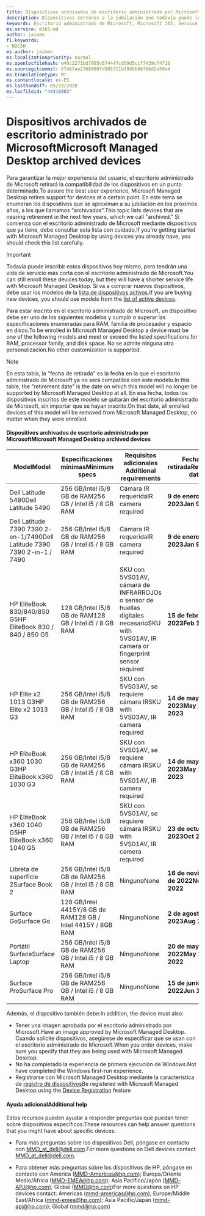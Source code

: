 ```yaml
---
title: Dispositivos archivados de escritorio administrado por Microsoft
description: Dispositivos cercanos a la jubilación que todavía puede inscribirse pero que tendrán una vida de soporte abreviada
keywords: Escritorio administrado de Microsoft, Microsoft 365, Service, Documentation
ms.service: m365-md
author: jaimeo
f1.keywords:
- NOCSH
ms.author: jaimeo
ms.localizationpriority: normal
ms.openlocfilehash: e49c2271bd7005c674447cd59d5ccf7439cf4710
ms.sourcegitcommit: 6746fae2f68400fd985711b1945b66766d2a59a4
ms.translationtype: MT
ms.contentlocale: es-ES
ms.lasthandoff: 05/29/2020
ms.locfileid: "44418883"
---
```

# <a name="microsoft-managed-desktop-archived-devices"></a><span data-ttu-id="94b3a-104">Dispositivos archivados de escritorio administrado por Microsoft</span><span class="sxs-lookup"><span data-stu-id="94b3a-104">Microsoft Managed Desktop archived devices</span></span>

<span data-ttu-id="94b3a-105">Para garantizar la mejor experiencia del usuario, el escritorio administrado de Microsoft retirará la compatibilidad de los dispositivos en un punto determinado.</span><span class="sxs-lookup"><span data-stu-id="94b3a-105">To assure the best user experience, Microsoft Managed Desktop retires support for devices at a certain point.</span></span> <span data-ttu-id="94b3a-106">En este tema se enumeran los dispositivos que se aproximan a su jubilación en los próximos años, a los que llamamos "archivados".</span><span class="sxs-lookup"><span data-stu-id="94b3a-106">This topic lists devices that are nearing retirement in the next few years, which we call "archived."</span></span> <span data-ttu-id="94b3a-107">Si comienza con el escritorio administrado de Microsoft mediante dispositivos que ya tiene, debe consultar esta lista con cuidado.</span><span class="sxs-lookup"><span data-stu-id="94b3a-107">If you're getting started with Microsoft Managed Desktop by using devices you already have, you should check this list carefully.</span></span>

>[!IMPORTANT]
><span data-ttu-id="94b3a-108">Todavía puede inscribir estos dispositivos hoy mismo, pero tendrán una vida de servicio más corta con el escritorio administrado de Microsoft.</span><span class="sxs-lookup"><span data-stu-id="94b3a-108">You can still enroll these devices today, but they will have a shorter service life with Microsoft Managed Desktop.</span></span> <span data-ttu-id="94b3a-109">Si va a comprar nuevos dispositivos, debe usar los modelos de la [lista de dispositivos activos](./device-list.md).</span><span class="sxs-lookup"><span data-stu-id="94b3a-109">If you are buying new devices, you should use models from the [list of active devices](./device-list.md).</span></span>

<!-- Microsoft 365 E5; Device as a Service -->
<!-- Split from device & technologies topic. Destination topic for aka.ms/device-list  -->
<span data-ttu-id="94b3a-110">Para estar inscrito en el escritorio administrado de Microsoft, un dispositivo debe ser uno de los siguientes modelos y cumplir o superar las especificaciones enumeradas para RAM, familia de procesador y espacio en disco.</span><span class="sxs-lookup"><span data-stu-id="94b3a-110">To be enrolled in Microsoft Managed Desktop a device must be one of the following models and meet or exceed the listed specifications for RAM, processor family, and disk space.</span></span> <span data-ttu-id="94b3a-111">No se admite ninguna otra personalización.</span><span class="sxs-lookup"><span data-stu-id="94b3a-111">No other customization is supported.</span></span>



>[!NOTE]
><span data-ttu-id="94b3a-112">En esta tabla, la "fecha de retirada" es la fecha en la que el escritorio administrado de Microsoft ya no será compatible con este modelo.</span><span class="sxs-lookup"><span data-stu-id="94b3a-112">In this table, the "retirement date" is the date on which this model will no longer be supported by Microsoft Managed Desktop at all.</span></span> <span data-ttu-id="94b3a-113">En esa fecha, todos los dispositivos inscritos de este modelo se quitarán del escritorio administrado de Microsoft, sin importar que se hayan inscrito.</span><span class="sxs-lookup"><span data-stu-id="94b3a-113">On that date, all enrolled devices of this model will be removed from Microsoft Managed Desktop, no matter when they were enrolled.</span></span>

#### <a name="microsoft-managed-desktop-archived-devices"></a><span data-ttu-id="94b3a-114">Dispositivos archivados de escritorio administrado por Microsoft</span><span class="sxs-lookup"><span data-stu-id="94b3a-114">Microsoft Managed Desktop archived devices</span></span>

| <span data-ttu-id="94b3a-115">Model</span><span class="sxs-lookup"><span data-stu-id="94b3a-115">Model</span></span>  | <span data-ttu-id="94b3a-116">Especificaciones mínimas</span><span class="sxs-lookup"><span data-stu-id="94b3a-116">Minimum specs</span></span>  | <span data-ttu-id="94b3a-117">Requisitos adicionales </span><span class="sxs-lookup"><span data-stu-id="94b3a-117">Additional requirements</span></span>  | <span data-ttu-id="94b3a-118">Fecha de retirada</span><span class="sxs-lookup"><span data-stu-id="94b3a-118">Retirement date</span></span> |
|---------|---------|---------|---------|
| <span data-ttu-id="94b3a-119">Dell Latitude 5490</span><span class="sxs-lookup"><span data-stu-id="94b3a-119">Dell Latitude 5490</span></span>| <span data-ttu-id="94b3a-120">256 GB/Intel i5/8 GB de RAM</span><span class="sxs-lookup"><span data-stu-id="94b3a-120">256 GB / Intel i5 / 8 GB RAM</span></span> | <span data-ttu-id="94b3a-121">Cámara IR requerida</span><span class="sxs-lookup"><span data-stu-id="94b3a-121">IR camera required</span></span> | <span data-ttu-id="94b3a-122">**9 de enero de 2023**</span><span class="sxs-lookup"><span data-stu-id="94b3a-122">**Jan 9, 2023**</span></span> |
| <span data-ttu-id="94b3a-123">Dell Latitude 7390 7390 2-en-1/7490</span><span class="sxs-lookup"><span data-stu-id="94b3a-123">Dell Latitude 7390 7390 2-in-1 / 7490</span></span> | <span data-ttu-id="94b3a-124">256 GB/Intel i5/8 GB de RAM</span><span class="sxs-lookup"><span data-stu-id="94b3a-124">256 GB / Intel i5 / 8 GB RAM</span></span>   | <span data-ttu-id="94b3a-125">Cámara IR requerida</span><span class="sxs-lookup"><span data-stu-id="94b3a-125">IR camera required</span></span> | <span data-ttu-id="94b3a-126">**9 de enero de 2023**</span><span class="sxs-lookup"><span data-stu-id="94b3a-126">**Jan 9, 2023**</span></span> |
|<span data-ttu-id="94b3a-127">HP EliteBook 830/840/850 G5</span><span class="sxs-lookup"><span data-stu-id="94b3a-127">HP EliteBook 830 / 840 / 850 G5</span></span>| <span data-ttu-id="94b3a-128">128 GB/Intel i5/8 GB de RAM</span><span class="sxs-lookup"><span data-stu-id="94b3a-128">128 GB / Intel i5 / 8 GB RAM</span></span> | <span data-ttu-id="94b3a-129">SKU con 5VS01AV, cámara de INFRARROJOs o sensor de huellas digitales necesario</span><span class="sxs-lookup"><span data-stu-id="94b3a-129">SKU with 5VS01AV, IR camera or fingerprint sensor required</span></span>  | <span data-ttu-id="94b3a-130">**15 de febrero de 2023**</span><span class="sxs-lookup"><span data-stu-id="94b3a-130">**Feb 15, 2023**</span></span> |
|<span data-ttu-id="94b3a-131">HP Elite x2 1013 G3</span><span class="sxs-lookup"><span data-stu-id="94b3a-131">HP Elite x2 1013 G3</span></span>| <span data-ttu-id="94b3a-132">256 GB/Intel i5/8 GB de RAM</span><span class="sxs-lookup"><span data-stu-id="94b3a-132">256 GB / Intel i5 / 8 GB RAM</span></span> | <span data-ttu-id="94b3a-133">SKU con 5VS03AV, se requiere cámara IR</span><span class="sxs-lookup"><span data-stu-id="94b3a-133">SKU with 5VS03AV, IR camera required</span></span> |<span data-ttu-id="94b3a-134">**14 de mayo de 2023**</span><span class="sxs-lookup"><span data-stu-id="94b3a-134">**May 14, 2023**</span></span> |
|<span data-ttu-id="94b3a-135">HP EliteBook x360 1030 G3</span><span class="sxs-lookup"><span data-stu-id="94b3a-135">HP EliteBook x360 1030 G3</span></span>| <span data-ttu-id="94b3a-136">256 GB/Intel i5/8 GB de RAM</span><span class="sxs-lookup"><span data-stu-id="94b3a-136">256 GB / Intel i5 / 8 GB RAM</span></span> | <span data-ttu-id="94b3a-137">SKU con 5VS01AV, se requiere cámara IR</span><span class="sxs-lookup"><span data-stu-id="94b3a-137">SKU with 5VS01AV, IR camera required</span></span> |<span data-ttu-id="94b3a-138">**14 de mayo de 2023**</span><span class="sxs-lookup"><span data-stu-id="94b3a-138">**May 14, 2023**</span></span> |
|<span data-ttu-id="94b3a-139">HP EliteBook x360 1040 G5</span><span class="sxs-lookup"><span data-stu-id="94b3a-139">HP EliteBook x360 1040 G5</span></span>| <span data-ttu-id="94b3a-140">256 GB/Intel i5/8 GB de RAM</span><span class="sxs-lookup"><span data-stu-id="94b3a-140">256 GB / Intel i5 / 8 GB RAM</span></span> | <span data-ttu-id="94b3a-141">SKU con 5VS01AV, se requiere cámara IR</span><span class="sxs-lookup"><span data-stu-id="94b3a-141">SKU with 5VS01AV, IR camera required</span></span> | <span data-ttu-id="94b3a-142">**23 de octubre de 2023**</span><span class="sxs-lookup"><span data-stu-id="94b3a-142">**Oct 23, 2023**</span></span> |
|<span data-ttu-id="94b3a-143">Libreta de superficie 2</span><span class="sxs-lookup"><span data-stu-id="94b3a-143">Surface Book 2</span></span>| <span data-ttu-id="94b3a-144">256 GB/Intel i5/8 GB de RAM</span><span class="sxs-lookup"><span data-stu-id="94b3a-144">256 GB / Intel i5 / 8 GB RAM</span></span> | <span data-ttu-id="94b3a-145">Ninguno</span><span class="sxs-lookup"><span data-stu-id="94b3a-145">None</span></span> | <span data-ttu-id="94b3a-146">**16 de noviembre de 2022**</span><span class="sxs-lookup"><span data-stu-id="94b3a-146">**Nov 16, 2022**</span></span> |
|<span data-ttu-id="94b3a-147">Surface Go</span><span class="sxs-lookup"><span data-stu-id="94b3a-147">Surface Go</span></span>| <span data-ttu-id="94b3a-148">128 GB/Intel 4415Y/8 GB de RAM</span><span class="sxs-lookup"><span data-stu-id="94b3a-148">128 GB / Intel 4415Y / 8GB RAM</span></span> | <span data-ttu-id="94b3a-149">Ninguno</span><span class="sxs-lookup"><span data-stu-id="94b3a-149">None</span></span> | <span data-ttu-id="94b3a-150">**2 de agosto de 2023**</span><span class="sxs-lookup"><span data-stu-id="94b3a-150">**Aug 2, 2023**</span></span> |
|<span data-ttu-id="94b3a-151">Portátil Surface</span><span class="sxs-lookup"><span data-stu-id="94b3a-151">Surface Laptop</span></span>| <span data-ttu-id="94b3a-152">256 GB/Intel i5/8 GB de RAM</span><span class="sxs-lookup"><span data-stu-id="94b3a-152">256 GB / Intel i5 / 8 GB RAM</span></span> | <span data-ttu-id="94b3a-153">Ninguno</span><span class="sxs-lookup"><span data-stu-id="94b3a-153">None</span></span> | <span data-ttu-id="94b3a-154">**20 de mayo de 2022**</span><span class="sxs-lookup"><span data-stu-id="94b3a-154">**May 20, 2022**</span></span> |
|<span data-ttu-id="94b3a-155">Surface Pro</span><span class="sxs-lookup"><span data-stu-id="94b3a-155">Surface Pro</span></span>| <span data-ttu-id="94b3a-156">256 GB/Intel i5/8 GB de RAM</span><span class="sxs-lookup"><span data-stu-id="94b3a-156">256 GB / Intel i5 / 8 GB RAM</span></span> | <span data-ttu-id="94b3a-157">Ninguno</span><span class="sxs-lookup"><span data-stu-id="94b3a-157">None</span></span> | <span data-ttu-id="94b3a-158">**15 de junio de 2022**</span><span class="sxs-lookup"><span data-stu-id="94b3a-158">**Jun 15, 2022**</span></span> |


<span data-ttu-id="94b3a-159">Además, el dispositivo también debe:</span><span class="sxs-lookup"><span data-stu-id="94b3a-159">In addition, the device must also:</span></span>

- <span data-ttu-id="94b3a-160">Tener una imagen aprobada por el escritorio administrado por Microsoft.</span><span class="sxs-lookup"><span data-stu-id="94b3a-160">Have an image approved by Microsoft Managed Desktop.</span></span> <span data-ttu-id="94b3a-161">Cuando solicite dispositivos, asegúrese de especificar que se usan con el escritorio administrado de Microsoft.</span><span class="sxs-lookup"><span data-stu-id="94b3a-161">When you order devices, make sure you specify that they are being used with Microsoft Managed Desktop.</span></span>
- <span data-ttu-id="94b3a-162">No ha completado la experiencia de primera ejecución de Windows.</span><span class="sxs-lookup"><span data-stu-id="94b3a-162">Not have completed the Windows first-run experience.</span></span>
- <span data-ttu-id="94b3a-163">Registrarse con Microsoft Managed Desktop mediante la característica de [registro de dispositivos](https://aka.ms/mmddrhelp)</span><span class="sxs-lookup"><span data-stu-id="94b3a-163">Be registered with Microsoft Managed Desktop using the [Device Registration](https://aka.ms/mmddrhelp) feature</span></span>

#### <a name="additional-help"></a><span data-ttu-id="94b3a-164">Ayuda adicional</span><span class="sxs-lookup"><span data-stu-id="94b3a-164">Additional help</span></span>

<span data-ttu-id="94b3a-165">Estos recursos pueden ayudar a responder preguntas que puedan tener sobre dispositivos específicos:</span><span class="sxs-lookup"><span data-stu-id="94b3a-165">These resources can help answer questions that you might have about specific devices:</span></span>

- <span data-ttu-id="94b3a-166">Para más preguntas sobre los dispositivos Dell, póngase en contacto con [MMD_at_dell@dell.com](mailto:MMD_at_dell@dell.com).</span><span class="sxs-lookup"><span data-stu-id="94b3a-166">For more questions on Dell devices contact [MMD_at_dell@dell.com](mailto:MMD_at_dell@dell.com).</span></span>

- <span data-ttu-id="94b3a-167">Para obtener más preguntas sobre los dispositivos de HP, póngase en contacto con América ([MMD-Americas@hp.com](mailto:mmd-americas@hp.com)); Europa/Oriente Medio/África ([MMD-EMEA@hp.com](mailto:mmd-emea@hp.com)); Asia Pacífico/Japón ([MMD-APJ@hp.com](mailto:mmd-apj@hp.com)); Global ([MMD@hp.com](mailto:mmd@hp.com))</span><span class="sxs-lookup"><span data-stu-id="94b3a-167">For more questions on HP devices contact: Americas ([mmd-americas@hp.com](mailto:mmd-americas@hp.com)); Europe/Middle East/Africa ([mmd-emea@hp.com](mailto:mmd-emea@hp.com)); Asia Pacific/Japan ([mmd-apj@hp.com](mailto:mmd-apj@hp.com)); Global ([mmd@hp.com](mailto:mmd@hp.com))</span></span>
